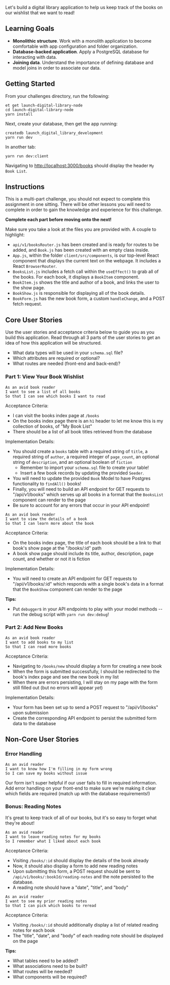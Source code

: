 Let's build a digital library application to help us keep track of the books on our wishlist that we want to read!

## Learning Goals

- **Monolithic structure**. Work with a monolith application to become comfortable with app configuration and folder organization.
- **Database-backed application**. Apply a PostgreSQL database for interacting with data.
- **Joining data**. Understand the importance of defining database and model joins in order to associate our data.

## Getting Started

From your challenges directory, run the following:

```no-highlight
et get launch-digital-library-node
cd launch-digital-library-node
yarn install
```

Next, create your database, then get the app running:

```no-highlight
createdb launch_digital_library_development
yarn run dev
```

In another tab:

```
yarn run dev:client
```

Navigating to <http://localhost:3000/books> should display the header `My Book List`.

## Instructions

This is a multi-part challenge, you should not expect to complete this assignment in one sitting. There will be other lessons you will need to complete in order to gain the knowledge and experience for this challenge.

**Complete each part before moving onto the next!**

Make sure you take a look at the files you are provided with. A couple to highlight:

- `api/v1/booksRouter.js` has been created and is ready for routes to be added, and `Book.js` has been created with an empty class inside.
- `App.js`, within the folder `client/src/components`, is our top-level React component that displays the current text on the webpage. It includes a React `BrowserRouter`.
- `BooksList.js` includes a fetch call within the `useEffect()` to grab all of the books. For each book, it displays a `BookItem` component.
- `BookItem.js` shows the title and author of a book, and links the user to the show page.
- `BookShow.js` is responsible for displaying all of the book details.
- `BookForm.js` has the new book form, a custom `handleChange`, and a POST fetch request.

## Core User Stories

Use the user stories and acceptance criteria below to guide you as you build this application. Read through all 3 parts of the user stories to get an idea of how this application will be structured.

- What data types will be used in your `schema.sql` file?
- Which attributes are required or optional?
- What routes are needed (front-end and back-end)?

### Part 1: View Your Book Wishlist

```no-highlight
As an avid book reader
I want to see a list of all books
So that I can see which books I want to read
```

Acceptance Criteria:

- I can visit the books index page at `/books`
- On the books index page there is an `h1` header to let me know this is my collection of books, of "My Book List"
- There should be a list of all book titles retrieved from the database

Implementation Details:

- You should create a `books` table with a required string of `title`, a required string of `author`, a required integer of `page_count`, an optional string of `description`, and an optional boolean of `fiction`
  - Remember to import your `schema.sql` file to create your table!
  - Insert a few book records by updating the provided `Seeder`.
- You will need to update the provided `Book` Model to have Postgres functionality to `findAll()` books!
- Finally, you will need to build an API endpoint for GET requests to "/api/v1/books" which serves up all books in a format that the `BooksList` component can render to the page
- Be sure to account for any errors that occur in your API endpoint!

```no-highlight
As an avid book reader
I want to view the details of a book
So that I can learn more about the book
```

Acceptance Criteria:

- On the books index page, the title of each book should be a link to that book's show page at the "/books/:id" path
- A book show page should include its title, author, description, page count, and whether or not it is fiction

Implementation Details:

- You will need to create an API endpoint for GET requests to "/api/v1/books/:id" which responds with a single book's data in a format that the `BookShow` component can render to the page

**Tips:**

- Put `debugger`s in your API endpoints to play with your model methods -- run the debug script with `yarn run dev:debug`!

### Part 2: Add New Books

```no-highlight
As an avid book reader
I want to add books to my list
So that I can read more books
```

Acceptance Criteria:

- Navigating to `/books/new` should display a form for creating a new book
- When the form is submitted successfully, I should be redirected to the book's index page and see the new book in my list
- When there are errors persisting, I will stay on my page with the form still filled out (but no errors will appear _yet_)

Implementation Details:

- Your form has been set up to send a POST request to "/api/v1/books" upon submission
- Create the corresponding API endpoint to persist the submitted form data to the database

## Non-Core User Stories

### Error Handling

```
As an avid reader
I want to know how I'm filling in my form wrong
So I can save my books without issue
```

Our form isn't super helpful if our user fails to fill in required information. Add error handling on your front-end to make sure we're making it clear which fields are required (match up with the database requirements!)

### Bonus: Reading Notes

It's great to keep track of all of our books, but it's so easy to forget what they're about!

```no-highlight
As an avid reader
I want to leave reading notes for my books
So I remember what I liked about each book
```

Acceptance Criteria:

- Visiting `/books/:id` should display the details of the book already
- Now, it should also display a form to add new reading notes
- Upon submitting this form, a POST request should be sent to `/api/v1/books/:bookId/reading-notes` and the note persisted to the database.
- A reading note should have a "date", "title", and "body"

```no-highlight
As an avid reader
I want to see my prior reading notes
So that I can pick which books to reread
```

Acceptance Criteria:

- Visiting `/books/:id` should additionally display a list of related reading notes for each book
- The "title", "date", and "body" of each reading note should be displayed on the page

**Tips:**

- What tables need to be added?
- What associations need to be built?
- What routes will be needed?
- What components will be required?
